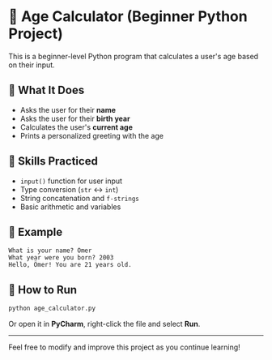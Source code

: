 # 🧮 Age Calculator (Beginner Python Project)

This is a beginner-level Python program that calculates a user's age based on their input.

## 📄 What It Does

- Asks the user for their **name**
- Asks the user for their **birth year**
- Calculates the user's **current age**
- Prints a personalized greeting with the age

## 🧠 Skills Practiced

- `input()` function for user input
- Type conversion (`str` ↔ `int`)
- String concatenation and `f-strings`
- Basic arithmetic and variables

## 🧪 Example

```
What is your name? Ömer
What year were you born? 2003
Hello, Ömer! You are 21 years old.
```

## 🚀 How to Run

```bash
python age_calculator.py
```

Or open it in **PyCharm**, right-click the file and select **Run**.

---

Feel free to modify and improve this project as you continue learning!